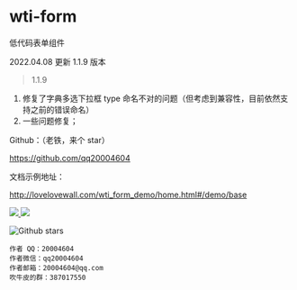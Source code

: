 # wti-form

低代码表单组件

2022.04.08 更新 1.1.9 版本


> 1.1.9

1. 修复了字典多选下拉框 type 命名不对的问题（但考虑到兼容性，目前依然支持之前的错误命名）
2. 一些问题修复；

Github：（老铁，来个 star）

<a href='https://github.com/qq20004604'>https://github.com/qq20004604</a>


文档示例地址：

http://lovelovewall.com/wti_form_demo/home.html#/demo/base

<p>
  <a href="https://www.npmjs.org/package/wti-form">
    <img src="https://img.shields.io/npm/v/wti-form.svg">
  </a>
  <a href="https://npmcharts.com/compare/wti-form?minimal=true">
    <img src="http://img.shields.io/npm/dm/wti-form.svg">
  </a>
</p>


![Github stars](https://img.shields.io/github/stars/qq20004604/wti-form.svg?label=Stars&color=success)

```
作者 QQ：20004604
作者微信：qq20004604
作者邮箱：20004604@qq.com
吹牛皮的群：387017550
```
